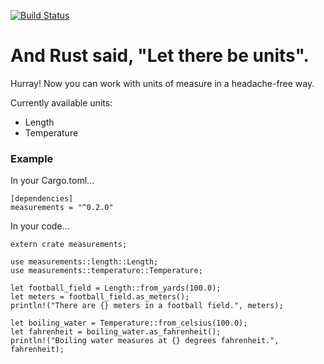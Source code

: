[![Build Status](https://travis-ci.org/jocull/rust-measurements.svg)](https://travis-ci.org/jocull/rust-measurements)

# And Rust said, "Let there be units".

Hurray! Now you can work with units of measure in a headache-free way.

Currently available units:

- Length
- Temperature

### Example

In your Cargo.toml...

```
[dependencies]
measurements = "^0.2.0"
```

In your code...

```
extern crate measurements;

use measurements::length::Length;
use measurements::temperature::Temperature;

let football_field = Length::from_yards(100.0);
let meters = football_field.as_meters();
println!("There are {} meters in a football field.", meters);

let boiling_water = Temperature::from_celsius(100.0);
let fahrenheit = boiling_water.as_fahrenheit();
println!("Boiling water measures at {} degrees fahrenheit.", fahrenheit);
```
